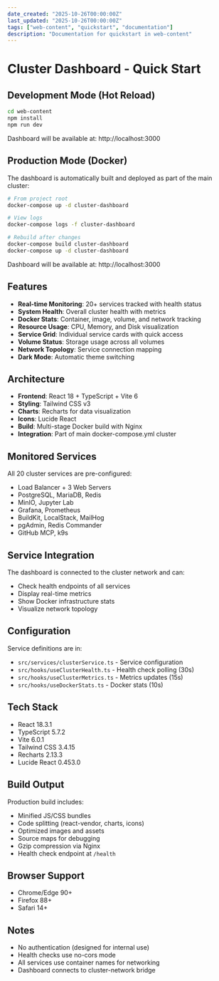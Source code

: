 ```yaml
---
date_created: "2025-10-26T00:00:00Z"
last_updated: "2025-10-26T00:00:00Z"
tags: ["web-content", "quickstart", "documentation"]
description: "Documentation for quickstart in web-content"
---
```

# Cluster Dashboard - Quick Start

## Development Mode (Hot Reload)

```bash
cd web-content
npm install
npm run dev
```

Dashboard will be available at: http://localhost:3000

## Production Mode (Docker)

The dashboard is automatically built and deployed as part of the main cluster:

```bash
# From project root
docker-compose up -d cluster-dashboard

# View logs
docker-compose logs -f cluster-dashboard

# Rebuild after changes
docker-compose build cluster-dashboard
docker-compose up -d cluster-dashboard
```

Dashboard will be available at: http://localhost:3000

## Features

- **Real-time Monitoring**: 20+ services tracked with health status
- **System Health**: Overall cluster health with metrics
- **Docker Stats**: Container, image, volume, and network tracking
- **Resource Usage**: CPU, Memory, and Disk visualization
- **Service Grid**: Individual service cards with quick access
- **Volume Status**: Storage usage across all volumes
- **Network Topology**: Service connection mapping
- **Dark Mode**: Automatic theme switching

## Architecture

- **Frontend**: React 18 + TypeScript + Vite 6
- **Styling**: Tailwind CSS v3
- **Charts**: Recharts for data visualization
- **Icons**: Lucide React
- **Build**: Multi-stage Docker build with Nginx
- **Integration**: Part of main docker-compose.yml cluster

## Monitored Services

All 20 cluster services are pre-configured:
- Load Balancer + 3 Web Servers
- PostgreSQL, MariaDB, Redis
- MinIO, Jupyter Lab
- Grafana, Prometheus
- BuildKit, LocalStack, MailHog
- pgAdmin, Redis Commander
- GitHub MCP, k9s

## Service Integration

The dashboard is connected to the cluster network and can:
- Check health endpoints of all services
- Display real-time metrics
- Show Docker infrastructure stats
- Visualize network topology

## Configuration

Service definitions are in:
- `src/services/clusterService.ts` - Service configuration
- `src/hooks/useClusterHealth.ts` - Health check polling (30s)
- `src/hooks/useClusterMetrics.ts` - Metrics updates (15s)
- `src/hooks/useDockerStats.ts` - Docker stats (10s)

## Tech Stack

- React 18.3.1
- TypeScript 5.7.2
- Vite 6.0.1
- Tailwind CSS 3.4.15
- Recharts 2.13.3
- Lucide React 0.453.0

## Build Output

Production build includes:
- Minified JS/CSS bundles
- Code splitting (react-vendor, charts, icons)
- Optimized images and assets
- Source maps for debugging
- Gzip compression via Nginx
- Health check endpoint at `/health`

## Browser Support

- Chrome/Edge 90+
- Firefox 88+
- Safari 14+

## Notes

- No authentication (designed for internal use)
- Health checks use no-cors mode
- All services use container names for networking
- Dashboard connects to cluster-network bridge
